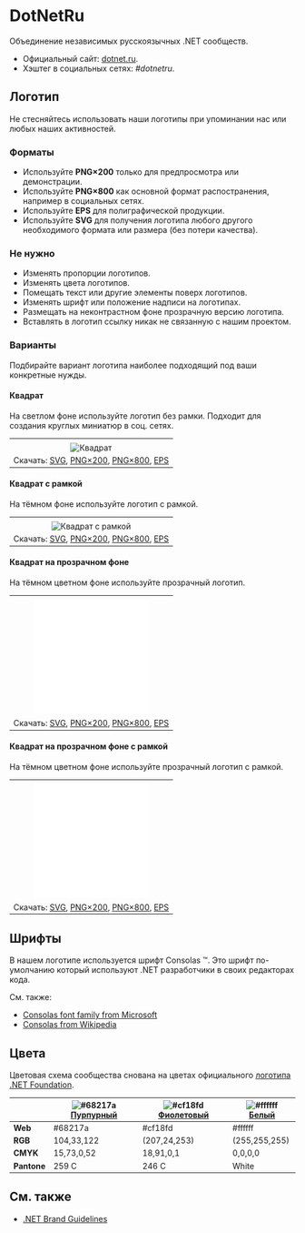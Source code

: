 ﻿# DotNetRu

Объединение независимых русскоязычных .NET сообществ.

- Официальный сайт: [dotnet.ru](https://dotnet.ru/).
- Хэштег в социальных сетях: _#dotnetru_.

## Логотип

Не стесняйтесь использовать наши логотипы при упоминании нас или любых наших активностей.

### Форматы

- Используйте **PNG×200** только для предпросмотра или демонстрации.
- Используйте **PNG×800** как основной формат распостранения, например в социальных сетях.
- Используйте **EPS** для полиграфической продукции.
- Используйте **SVG** для получения логотипа любого другого необходимого формата или размера (без потери качества).

### Не нужно

- Изменять пропорции логотипов.
- Изменять цвета логотипов.
- Помещать текст или другие элементы поверх логотипов.
- Изменять шрифт или положение надписи на логотипах.
- Размещать на неконтрастном фоне прозрачную версию логотипа.
- Вставлять в логотип ссылку никак не связанную с нашим проектом.

### Варианты

Подбирайте вариант логотипа наиболее подходящий под ваши конкретные нужды.

#### Квадрат

На светлом фоне используйте логотип без рамки. Подходит для создания круглых миниатюр в соц. сетях.

|       |
| :---: |
|       |
| ![Квадрат](dotnetru-logo-squared-200.png) |
| Скачать: [SVG](https://raw.githubusercontent.com/DotNetRu/BrandBook/master/Logo/Ru/dotnetru-logo-squared.svg), [PNG×200](https://raw.githubusercontent.com/DotNetRu/BrandBook/master/Logo/Ru/dotnetru-logo-squared-200.png), [PNG×800](https://raw.githubusercontent.com/DotNetRu/BrandBook/master/Logo/Ru/dotnetru-logo-squared-800.png), [EPS](https://raw.githubusercontent.com/DotNetRu/BrandBook/master/Logo/Ru/dotnetru-logo-squared.eps) |

#### Квадрат с рамкой

На тёмном фоне используйте логотип с рамкой.

|       |
| :---: |
|       |
| ![Квадрат с рамкой](dotnetru-logo-squared-bordered-200.png) |
| Скачать: [SVG](https://raw.githubusercontent.com/DotNetRu/BrandBook/master/Logo/Ru/dotnetru-logo-squared-bordered.svg), [PNG×200](https://raw.githubusercontent.com/DotNetRu/BrandBook/master/Logo/Ru/dotnetru-logo-squared-bordered-200.png), [PNG×800](https://raw.githubusercontent.com/DotNetRu/BrandBook/master/Logo/Ru/dotnetru-logo-squared-bordered-800.png), [EPS](https://raw.githubusercontent.com/DotNetRu/BrandBook/master/Logo/Ru/dotnetru-logo-squared-bordered.eps) |

#### Квадрат на прозрачном фоне

На тёмном цветном фоне используйте прозрачный логотип.

|       |
| :---: |
|       |
| ![Квадрат на прозрачном фоне](dotnetru-logo-squared-white-200.png) |
| Скачать: [SVG](https://raw.githubusercontent.com/DotNetRu/BrandBook/master/Logo/Ru/dotnetru-logo-squared-white.svg), [PNG×200](https://raw.githubusercontent.com/DotNetRu/BrandBook/master/Logo/Ru/dotnetru-logo-squared-white-200.png), [PNG×800](https://raw.githubusercontent.com/DotNetRu/BrandBook/master/Logo/Ru/dotnetru-logo-squared-white-800.png), [EPS](https://raw.githubusercontent.com/DotNetRu/BrandBook/master/Logo/Ru/dotnetru-logo-squared-white.eps) |

#### Квадрат на прозрачном фоне с рамкой

На тёмном цветном фоне используйте прозрачный логотип с рамкой.

|       |
| :---: |
|       |
| ![Квадрат на прозрачном фоне с рамкой](dotnetru-logo-squared-white-bordered-200.png) |
| Скачать: [SVG](https://raw.githubusercontent.com/DotNetRu/BrandBook/master/Logo/Ru/dotnetru-logo-squared-white-bordered.svg), [PNG×200](https://raw.githubusercontent.com/DotNetRu/BrandBook/master/Logo/Ru/dotnetru-logo-squared-white-bordered-200.png), [PNG×800](https://raw.githubusercontent.com/DotNetRu/BrandBook/master/Logo/Ru/dotnetru-logo-squared-white-bordered-800.png), [EPS](https://raw.githubusercontent.com/DotNetRu/BrandBook/master/Logo/Ru/dotnetru-logo-squared-white-bordered.eps) |

## Шрифты

В нашем логотипе используется шрифт Consolas ™. Это шрифт по-умолчанию который используют .NET разработчики в своих редакторах кода.

См. также:

- [Consolas font family from Microsoft](https://docs.microsoft.com/en-us/typography/font-list/consolas)
- [Consolas from Wikipedia](https://en.wikipedia.org/wiki/Consolas)

## Цвета

Цветовая схема сообщества снована на цветах официального [логотипа .NET Foundation](https://github.com/dotnet/swag/tree/master/logo).

|             | ![#68217a](https://placehold.it/15/68217a/ffffff?text=+) [Пурпурный](https://www.color-hex.com/color/68217a) | ![#cf18fd](https://placehold.it/15/cf18fd/ffffff?text=+) [Фиолетовый](https://www.color-hex.com/color/cf18fd) | ![#ffffff](https://placehold.it/15/ffffff/ffffff?text=+) [Белый](https://www.color-hex.com/color/ffffff) |
| ----------- | ---------- | ------------ | ------------- |
| **Web**     | #68217a    | #cf18fd      | #ffffff       |
| **RGB**     | 104,33,122 | (207,24,253) | (255,255,255) |
| **CMYK**    | 15,73,0,52 | 18,91,0,1    | 0,0,0,0       |
| **Pantone** | 259 C      | 246 C        | White         |

## См. также

- [.NET Brand Guidelines](https://github.com/dotnet/brand)

